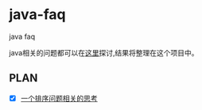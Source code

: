 # java-faq
java faq

java相关的问题都可以在[这里](https://github.com/maskleo/java-faq/issues)探讨,结果将整理在这个项目中。


## PLAN
- [X] [一个排序问题相关的思考](https://github.com/maskleo/java-faq/issues/1)
